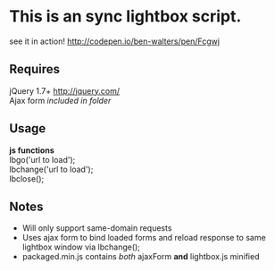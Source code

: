 # This is an sync lightbox script.

see it in action! http://codepen.io/ben-walters/pen/Fcgwj

## Requires
jQuery 1.7+ http://jquery.com/  <br>
Ajax form   *included in folder*    <br>

## Usage
**js functions**    <br>
lbgo('url to load');    <br>
lbchange('url to load');    <br>
lbclose();    <br>

## Notes
* Will only support same-domain requests
* Uses ajax form to bind loaded forms and reload response to same lightbox window via lbchange();
* packaged.min.js contains *both* ajaxForm **and** lightbox.js minified
